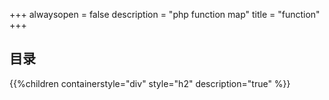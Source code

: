 +++
alwaysopen = false
description = "php function map"
title = "function"
+++

## 目录
{{%children containerstyle="div" style="h2" description="true" %}}